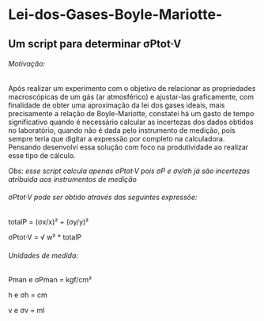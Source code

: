 # Lei-dos-Gases-Boyle-Mariotte-
## Um script para determinar σPtot·V

###### Motivação: 
Após realizar um experimento com o objetivo de relacionar as propriedades macroscópicas de um gás (ar atmosférico) e ajustar-las graficamente, com finalidade de obter uma aproximação da lei dos gases ideais, mais precisamente a relação de Boyle-Mariotte, constatei há um gasto de tempo significativo quando é necessário calcular as incertezas dos dados obtidos no laboratório, quando não é dada pelo instrumento de medição, pois sempre teria que digitar a expressão por completo na calculadora. Pensando desenvolvi essa solução com foco na produtividade ao realizar esse tipo de cálculo.

*Obs: esse script calcula apenas σPtot·V pois σP e σv/σh já são incertezas atribuida aos instrumentos de medição*


###### σPtot·V pode ser obtido através das seguintes expressõe:

totalP = (σx/x)² + (σy/y)²

σPtot·V = √ w² * totalP

###### Unidades de medida: 
Pman e σPman = kgf/cm²

h e σh = cm

v e σv = ml
